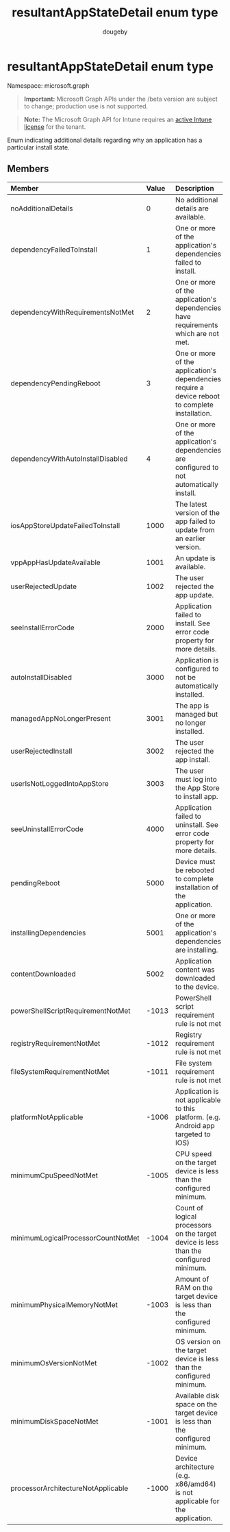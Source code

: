 ﻿---
title: "resultantAppStateDetail enum type"
description: "Enum indicating additional details regarding why an application has a particular install state."
author: "dougeby"
localization_priority: Normal
ms.prod: "intune"
doc_type: enumPageType
---

# resultantAppStateDetail enum type

Namespace: microsoft.graph

> **Important:** Microsoft Graph APIs under the /beta version are subject to change; production use is not supported.

> **Note:** The Microsoft Graph API for Intune requires an [active Intune license](https://go.microsoft.com/fwlink/?linkid=839381) for the tenant.

Enum indicating additional details regarding why an application has a particular install state.

## Members

| Member                             | Value | Description                                                                                     |
| :--------------------------------- | :---- | :---------------------------------------------------------------------------------------------- |
| noAdditionalDetails                | 0     | No additional details are available.                                                            |
| dependencyFailedToInstall          | 1     | One or more of the application's dependencies failed to install.                                |
| dependencyWithRequirementsNotMet   | 2     | One or more of the application's dependencies have requirements which are not met.              |
| dependencyPendingReboot            | 3     | One or more of the application's dependencies require a device reboot to complete installation. |
| dependencyWithAutoInstallDisabled  | 4     | One or more of the application's dependencies are configured to not automatically install.      |
| iosAppStoreUpdateFailedToInstall   | 1000  | The latest version of the app failed to update from an earlier version.                         |
| vppAppHasUpdateAvailable           | 1001  | An update is available.                                                                         |
| userRejectedUpdate                 | 1002  | The user rejected the app update.                                                               |
| seeInstallErrorCode                | 2000  | Application failed to install. See error code property for more details.                        |
| autoInstallDisabled                | 3000  | Application is configured to not be automatically installed.                                    |
| managedAppNoLongerPresent          | 3001  | The app is managed but no longer installed.                                                     |
| userRejectedInstall                | 3002  | The user rejected the app install.                                                              |
| userIsNotLoggedIntoAppStore        | 3003  | The user must log into the App Store to install app.                                            |
| seeUninstallErrorCode              | 4000  | Application failed to uninstall. See error code property for more details.                      |
| pendingReboot                      | 5000  | Device must be rebooted to complete installation of the application.                            |
| installingDependencies             | 5001  | One or more of the application's dependencies are installing.                                   |
| contentDownloaded                  | 5002  | Application content was downloaded to the device.                                               |
| powerShellScriptRequirementNotMet  | -1013 | PowerShell script requirement rule is not met                                                   |
| registryRequirementNotMet          | -1012 | Registry requirement rule is not met                                                            |
| fileSystemRequirementNotMet        | -1011 | File system requirement rule is not met                                                         |
| platformNotApplicable              | -1006 | Application is not applicable to this platform. (e.g. Android app targeted to IOS)              |
| minimumCpuSpeedNotMet              | -1005 | CPU speed on the target device is less than the configured minimum.                             |
| minimumLogicalProcessorCountNotMet | -1004 | Count of logical processors on the target device is less than the configured minimum.           |
| minimumPhysicalMemoryNotMet        | -1003 | Amount of RAM on the target device is less than the configured minimum.                         |
| minimumOsVersionNotMet             | -1002 | OS version on the target device is less than the configured minimum.                            |
| minimumDiskSpaceNotMet             | -1001 | Available disk space on the target device is less than the configured minimum.                  |
| processorArchitectureNotApplicable | -1000 | Device architecture (e.g. x86/amd64) is not applicable for the application.                     |
